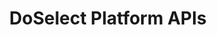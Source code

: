 ---
title: DoSelect Platform APIs

language_tabs: # must be one of https://git.io/vQNgJ
  - shell
  - python

toc_footers:

search: true

includes:
 - introduction
 - authentication
 - errors
 - pagination
 - rate_limits
 - test_api
 - invite_api
 - problem_api
 - problem_testcase_api
 - learn_feed_item_api
 - submission_api
 - embed_api
 - webhooks
 - help
 - changelog

---